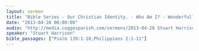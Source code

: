 ```yaml
---
layout: sermon
title: "Bible Series - Our Christian Identity. - Who Am I? - Wonderfully Made."
date: "2013-04-28 00:00:00"
audio: "http://media.coggesparish.com/sermons/2013-04-28 Stuart Harrison.mp3"
speaker: "Stuart Harrison"
bible_passages: ["Psalm 139:1-18,Philippians 2:1-11"]
---
```

